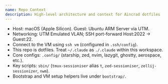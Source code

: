 ```yaml
---
name: Repo Context
description: High-level architecture and context for Aincrad dotfiles
---
```


- Host: macOS (Apple Silicon). Guest: Ubuntu ARM Server via UTM.
- Networking: UTM Emulated VLAN; SSH port-forward Host:2022 → Guest:22.
- Connect to the VM using `ssh vm` (configured in `.ssh/config`).
- This repo is dotfiles. Treat `~/.claude` as `./.claude` within this workspace.
- Core configs: `.config/` (starship, zed, nvim, lazygit, ghostty, aerospace, etc.).
- Key scripts: `sbin/` (`tmux-sessioniser` alias `t`, `zed-sessioniser`, `zellij-sessionizer`, `nwm`).
- Bootstrap and VM setup helpers live under `bootstrap/`.
